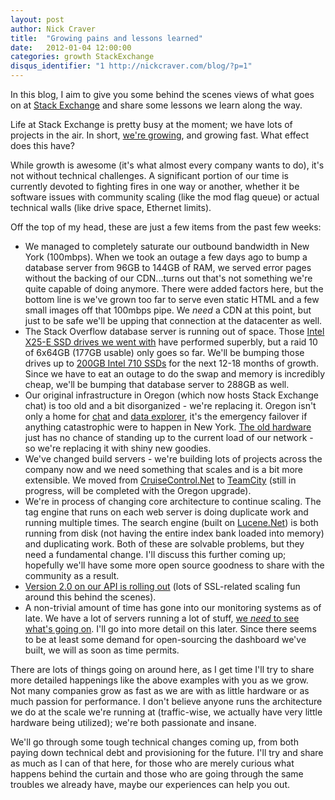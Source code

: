 ```yaml
---
layout: post
author: Nick Craver
title:  "Growing pains and lessons learned"
date:   2012-01-04 12:00:00
categories: growth StackExchange
disqus_identifier: "1 http://nickcraver.com/blog/?p=1"
---
```

In this blog, I aim to give you some behind the scenes views of what goes on at [Stack Exchange](http://stackexchange.com/) and share some lessons we learn along the way.

Life at Stack Exchange is pretty busy at the moment; we have lots of projects in the air.  In short, [we're growing](http://www.quantcast.com/p-c1rF4kxgLUzNc), and growing fast. What effect does this have?
<!--more-->

While growth is awesome (it's what almost every company wants to do), it's not without technical challenges.  A significant portion of our time is currently devoted to fighting fires in one way or another, whether it be software issues with community scaling (like the mod flag queue) or actual technical walls (like drive space, Ethernet limits).

Off the top of my head, these are just a few items from the past few weeks:

*   We managed to completely saturate our outbound bandwidth in New York (100mbps).  When we took an outage a few days ago to bump a database server from 96GB to 144GB of RAM, we served error pages without the backing of our CDN...turns out that's not something we're quite capable of doing anymore.  There were added factors here, but the bottom line is we've grown too far to serve even static HTML and a few small images off that 100mbps pipe. We _need_ a CDN at this point, but just to be safe we'll be upping that connection at the datacenter as well.
*   The Stack Overflow database server is running out of space.  Those [Intel X25-E SSD drives we went with](http://blog.serverfault.com/2011/02/09/our-storage-decision/) have performed superbly, but a raid 10 of 6x64GB (177GB usable) only goes so far.  We'll be bumping those drives up to [200GB Intel 710 SSDs](http://ark.intel.com/products/56584/Intel-SSD-710-Series-(200GB-2_5in-SATA-3Gbs-25nm-MLC)) for the next 12-18 months of growth.  Since we have to eat an outage to do the swap and memory is incredibly cheap, we'll be bumping that database server to 288GB as well.
*   Our original infrastructure in Oregon (which now hosts Stack Exchange chat) is too old and a bit disorganized - we're replacing it.  Oregon isn't only a home for [chat](http://chat.stackexchange.com/) and [data explorer](http://data.stackexchange.com/), it's the emergency failover if anything catastrophic were to happen in New York. [The old hardware](http://blog.stackoverflow.com/2009/01/new-stack-overflow-server-glamour-shots/) just has no chance of standing up to the current load of our network - so we're replacing it with shiny new goodies.
*   We've changed build servers - we're building lots of projects across the company now and we need something that scales and is a bit more extensible.  We moved from [CruiseControl.Net](http://sourceforge.net/projects/ccnet/) to [TeamCity](http://www.jetbrains.com/teamcity/) (still in progress, will be completed with the Oregon upgrade).
*   We're in process of changing core architecture to continue scaling.  The tag engine that runs on each web server is doing duplicate work and running multiple times.  The search engine (built on [Lucene.Net](http://incubator.apache.org/lucene.net/)) is both running from disk (not having the entire index bank loaded into memory) and duplicating work.  Both of these are solvable problems, but they need a fundamental change.  I'll discuss this further coming up; hopefully we'll have some more open source goodness to share with the community as a result.
*   [Version 2.0 on our API is rolling out](http://blog.stackoverflow.com/2011/12/stack-exchange-api-v2-0-public-beta/) (lots of SSL-related scaling fun around this behind the scenes).
*   A non-trivial amount of time has gone into our monitoring systems as of late.  We have a lot of servers running a lot of stuff, [we _need_ to see what's going on](http://blog.serverfault.com/2012/01/27/monitoring-systems-your-best-friend-really/).  I'll go into more detail on this later.  Since there seems to be at least some demand for open-sourcing the dashboard we've built, we will as soon as time permits.

There are lots of things going on around here, as I get time I'll try to share more detailed happenings like the above examples with you as we grow.  Not many companies grow as fast as we are with as little hardware or as much passion for performance.  I don't believe anyone runs the architecture we do at the scale we're running at (traffic-wise, we actually have very little hardware being utilized); we're both passionate and insane.

We'll go through some tough technical changes coming up, from both paying down technical debt and provisioning for the future.  I'll try and share as much as I can of that here, for those who are merely curious what happens behind the curtain and those who are going through the same troubles we already have, maybe our experiences can help you out.